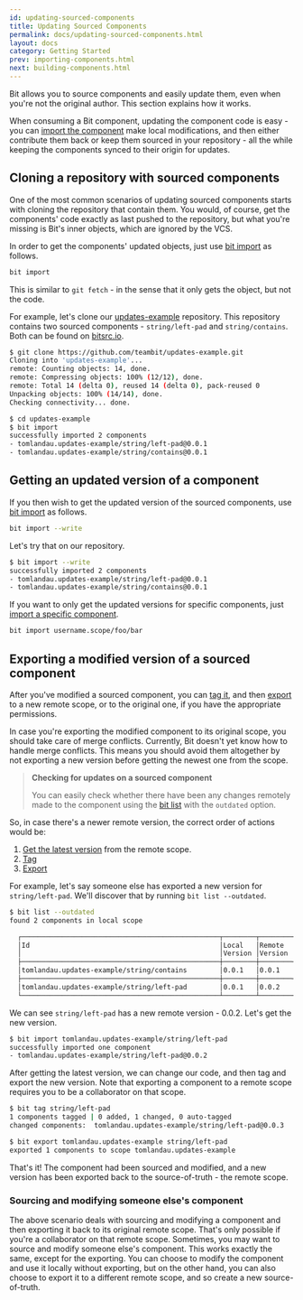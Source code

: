 ```yaml
---
id: updating-sourced-components
title: Updating Sourced Components
permalink: docs/updating-sourced-components.html
layout: docs
category: Getting Started
prev: importing-components.html
next: building-components.html
---
```


Bit allows you to source components and easily update them, even when you're not the original author. This section explains how it works.

When consuming a Bit component, updating the component code is easy - you can [import the component](/docs/importing-components.html) make local modifications, and then either contribute them back or keep them sourced in your repository - all the while keeping the components synced to their origin for updates.

## Cloning a repository with sourced components

One of the most common scenarios of updating sourced components starts with cloning the repository that contain them. You would, of course, get the components' code exactly as last pushed to the repository, but what you're missing is Bit's inner objects, which are ignored by the VCS.

In order to get the components' updated objects, just use [bit import](/docs/cli-import.html#import-projects-component-objects-from-their-remote-scope) as follows.

```bash
bit import
```

This is similar to `git fetch` - in the sense that it only gets the object, but not the code.

For example, let's clone our [updates-example](https://github.com/teambit/updates-example) repository. This repository contains two sourced components - `string/left-pad` and `string/contains`. Both can be found on [bitsrc.io](https://bitsrc.io/tomlandau/updates-example).

```bash
$ git clone https://github.com/teambit/updates-example.git
Cloning into 'updates-example'...
remote: Counting objects: 14, done.
remote: Compressing objects: 100% (12/12), done.
remote: Total 14 (delta 0), reused 14 (delta 0), pack-reused 0
Unpacking objects: 100% (14/14), done.
Checking connectivity... done.

$ cd updates-example
$ bit import
successfully imported 2 components
- tomlandau.updates-example/string/left-pad@0.0.1
- tomlandau.updates-example/string/contains@0.0.1
```

## Getting an updated version of a component

If you then wish to get the updated version of the sourced components, use [bit import](/docs/cli-import.html#import-projects-component-objects-from-their-remote-scope) as follows.

```bash
bit import --write
```

Let's try that on our repository.

```bash
$ bit import --write
successfully imported 2 components
- tomlandau.updates-example/string/left-pad@0.0.1
- tomlandau.updates-example/string/contains@0.0.1
```

If you want to only get the updated versions for specific components, just [import a specific component](/docs/cli-import.html#import-a-single-component-from-a-remote-scope).

```bash
bit import username.scope/foo/bar
```

## Exporting a modified version of a sourced component

After you've modified a sourced component, you can [tag it](/docs/versioning-tracked-components.html), and then [export](/organizing-components-in-scopes.html#organizing-components-in-a-single-scope) to a new remote scope, or to the original one, if you have the appropriate permissions.

In case you're exporting the modified component to its original scope, you should take care of merge conflicts. Currently, Bit doesn't yet know how to handle merge conflicts. This means you should avoid them altogether by not exporting a new version before getting the newest one from the scope.

> **Checking for updates on a sourced component**
>
> You can easily check whether there have been any changes remotely made to the component using the [bit list](/docs/cli-list.html#show-the-local-and-remote-versions-of-all-local-components) with the `outdated` option.

So, in case there's a newer remote version, the correct order of actions would be:

1. [Get the latest version](#getting-an-updated-version-of-a-component) from the remote scope.
2. [Tag](/docs/cli-tag.html)
3. [Export](/dpcs/cli-export.html)

For example, let's say someone else has exported a new version for `string/left-pad`. We'll discover that by running `bit list --outdated`.

```bash
$ bit list --outdated
found 2 components in local scope

  ┌─────────────────────────────────────────────────┬────────┬────────┐
  │Id                                               │Local   │Remote  │
  │                                                 │Version │Version │
  ├─────────────────────────────────────────────────┼────────┼────────┤
  │tomlandau.updates-example/string/contains        │0.0.1   │0.0.1   │
  ├─────────────────────────────────────────────────┼────────┼────────┤
  │tomlandau.updates-example/string/left-pad        │0.0.1   │0.0.2   │
  └─────────────────────────────────────────────────┴────────┴────────┘
```

We can see `string/left-pad` has a new remote version - 0.0.2. Let's get the new version.

```bash
$ bit import tomlandau.updates-example/string/left-pad
successfully imported one component
- tomlandau.updates-example/string/left-pad@0.0.2
```

After getting the latest version, we can change our code, and then tag and export the new version. Note that exporting a component to a remote scope requires you to be a collaborator on that scope.

```bash
$ bit tag string/left-pad
1 components tagged | 0 added, 1 changed, 0 auto-tagged
changed components:  tomlandau.updates-example/string/left-pad@0.0.3

$ bit export tomlandau.updates-example string/left-pad
exported 1 components to scope tomlandau.updates-example
```

That's it! The component had been sourced and modified, and a new version has been exported back to the source-of-truth - the remote scope.

### Sourcing and modifying someone else's component

The above scenario deals with sourcing and modifying a component and then exporting it back to its original remote scope. That's only possible if you're a collaborator on that remote scope. Sometimes, you may want to source and modify someone else's component. This works exactly the same, except for the exporting. You can choose to modify the component and use it locally without exporting, but on the other hand, you can also choose to export it to a different remote scope, and so create a new source-of-truth.